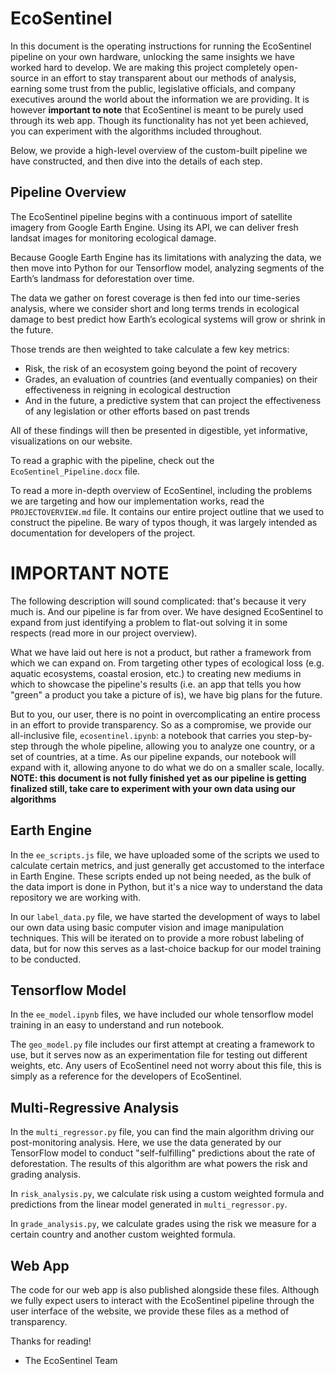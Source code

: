 # EcoSentinel #
In this document is the operating instructions for running the EcoSentinel pipeline on your own hardware, unlocking the same insights we have worked hard to develop. We are making this project completely open-source in an effort to stay transparent about our methods of analysis, earning some trust from the public, legislative officials, and company executives around the world about the information we are providing. It is however **important to note** that EcoSentinel is meant to be purely used through its web app. Though its functionality has not yet been achieved, you can experiment with the algorithms included throughout.

Below, we provide a high-level overview of the custom-built pipeline we have constructed, and then dive into the details of each step.

## Pipeline Overview ##
The EcoSentinel pipeline begins with a continuous import of satellite imagery from Google Earth Engine. Using its API, we can deliver fresh landsat images for monitoring ecological damage.

Because Google Earth Engine has its limitations with analyzing the data, we then move into Python for our Tensorflow model, analyzing segments of the Earth’s landmass for deforestation over time.

The data we gather on forest coverage is then fed into our time-series analysis, where we consider short and long terms trends in ecological damage to best predict how Earth’s ecological systems will grow or shrink in the future.

Those trends are then weighted to take calculate a few key metrics:
* Risk, the risk of an ecosystem going beyond the point of recovery
* Grades, an evaluation of countries (and eventually companies) on their effectiveness in reigning in ecological destruction
* And in the future, a predictive system that can project the effectiveness of any legislation or other efforts based on past trends

All of these findings will then be presented in digestible, yet informative, visualizations on our website.

To read a graphic with the pipeline, check out the `EcoSentinel_Pipeline.docx` file.

To read a more in-depth overview of EcoSentinel, including the problems we are targeting and how our implementation works, read the `PROJECTOVERVIEW.md` file. It contains our entire project outline that we used to construct the pipeline. Be wary of typos though, it was largely intended as documentation for developers of the project.

# IMPORTANT NOTE #
The following description will sound complicated: that's because it very much is. And our pipeline is far from over. We have designed EcoSentinel to expand from just identifying a problem to flat-out solving it in some respects (read more in our project overview).

What we have laid out here is not a product, but rather a framework from which we can expand on. From targeting other types of ecological loss (e.g. aquatic ecosystems, coastal erosion, etc.) to creating new mediums in which to showcase the pipeline's results (i.e. an app that tells you how "green" a product you take a picture of is), we have big plans for the future.

But to you, our user, there is no point in overcomplicating an entire process in an effort to provide transparency. So as a compromise, we provide our all-inclusive file, `ecosentinel.ipynb`: a notebook that carries you step-by-step through the whole pipeline, allowing you to analyze one country, or a set of countries, at a time. As our pipeline expands, our notebook will expand with it, allowing anyone to do what we do on a smaller scale, locally. **NOTE: this document is not fully finished yet as our pipeline is getting finalized still, take care to experiment with your own data using our algorithms**

## Earth Engine ##
In the `ee_scripts.js` file, we have uploaded some of the scripts we used to calculate certain metrics, and just generally get accustomed to the interface in Earth Engine. These scripts ended up not being needed, as the bulk of the data import is done in Python, but it's a nice way to understand the data repository we are working with.

In our `label_data.py` file, we have started the development of ways to label our own data using basic computer vision and image manipulation techniques. This will be iterated on to provide a more robust labeling of data, but for now this serves as a last-choice backup for our model training to be conducted.

## Tensorflow Model ##
In the `ee_model.ipynb` files, we have included our whole tensorflow model training in an easy to understand and run notebook.

The `geo_model.py` file includes our first attempt at creating a framework to use, but it serves now as an experimentation file for testing out different weights, etc. Any users of EcoSentinel need not worry about this file, this is simply as a reference for the developers of EcoSentinel.

## Multi-Regressive Analysis ##
In the `multi_regressor.py` file, you can find the main algorithm driving our post-monitoring analysis. Here, we use the data generated by our TensorFlow model to conduct "self-fulfilling" predictions about the rate of deforestation. The results of this algorithm are what powers the risk and grading analysis.

In `risk_analysis.py`, we calculate risk using a custom weighted formula and predictions from the linear model generated in `multi_regressor.py`.

In `grade_analysis.py`, we calculate grades using the risk we measure for a certain country and another custom weighted formula.

## Web App ##
The code for our web app is also published alongside these files. Although we fully expect users to interact with the EcoSentinel pipeline through the user interface of the website, we provide these files as a method of transparency.

Thanks for reading!
- The EcoSentinel Team